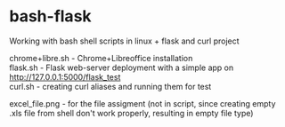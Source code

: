 # bash-flask

Working with bash shell scripts in linux + flask and curl project  

chrome+libre.sh - Chrome+Libreoffice installation  
flask.sh - Flask web-server deployment with a simple app on http://127.0.0.1:5000/flask_test  
curl.sh - creating curl aliases and running them for test  
  
excel_file.png - for the file assigment (not in script, since creating empty .xls file from shell don't work properly, resulting in empty file type)
